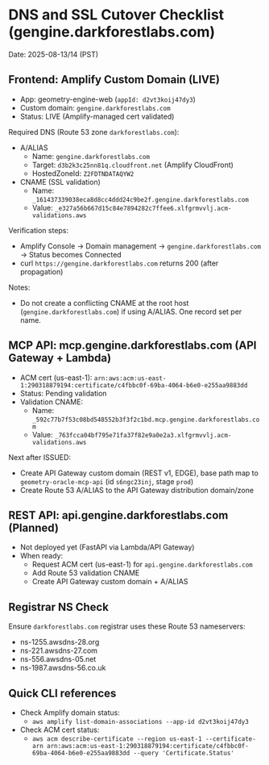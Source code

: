 # DNS and SSL Cutover Checklist (gengine.darkforestlabs.com)

Date: 2025-08-13/14 (PST)

## Frontend: Amplify Custom Domain (LIVE)

- App: geometry-engine-web (`appId: d2vt3koij47dy3`)
- Custom domain: `gengine.darkforestlabs.com`
- Status: LIVE (Amplify-managed cert validated)

Required DNS (Route 53 zone `darkforestlabs.com`):
- A/ALIAS
  - Name: `gengine.darkforestlabs.com`
  - Target: `d3b2k3c25nn81q.cloudfront.net` (Amplify CloudFront)
  - HostedZoneId: `Z2FDTNDATAQYW2`
- CNAME (SSL validation)
  - Name: `_161437339038eca8d8cc4ddd24c9be2f.gengine.darkforestlabs.com`
  - Value: `_e327a56b667d15c84e7894282c7ffee6.xlfgrmvvlj.acm-validations.aws`

Verification steps:
- Amplify Console → Domain management → `gengine.darkforestlabs.com` → Status becomes Connected
- curl `https://gengine.darkforestlabs.com` returns 200 (after propagation)

Notes:
- Do not create a conflicting CNAME at the root host (`gengine.darkforestlabs.com`) if using A/ALIAS. One record set per name.

## MCP API: mcp.gengine.darkforestlabs.com (API Gateway + Lambda)

- ACM cert (us-east-1): `arn:aws:acm:us-east-1:290318879194:certificate/c4fbbc0f-69ba-4064-b6e0-e255aa9883dd`
- Status: Pending validation
- Validation CNAME:
  - Name: `_592c77b7f53c08bd548552b3f3f2c1bd.mcp.gengine.darkforestlabs.com`
  - Value: `_763fcca04bf795e71fa37f82e9a0e2a3.xlfgrmvvlj.acm-validations.aws`

Next after ISSUED:
- Create API Gateway custom domain (REST v1, EDGE), base path map to `geometry-oracle-mcp-api` (id `s6ngc23inj`, stage `prod`)
- Create Route 53 A/ALIAS to the API Gateway distribution domain/zone

## REST API: api.gengine.darkforestlabs.com (Planned)

- Not deployed yet (FastAPI via Lambda/API Gateway)
- When ready:
  - Request ACM cert (us-east-1) for `api.gengine.darkforestlabs.com`
  - Add Route 53 validation CNAME
  - Create API Gateway custom domain + A/ALIAS

## Registrar NS Check

Ensure `darkforestlabs.com` registrar uses these Route 53 nameservers:
- ns-1255.awsdns-28.org
- ns-221.awsdns-27.com
- ns-556.awsdns-05.net
- ns-1987.awsdns-56.co.uk

## Quick CLI references

- Check Amplify domain status:
  - `aws amplify list-domain-associations --app-id d2vt3koij47dy3`
- Check ACM cert status:
  - `aws acm describe-certificate --region us-east-1 --certificate-arn arn:aws:acm:us-east-1:290318879194:certificate/c4fbbc0f-69ba-4064-b6e0-e255aa9883dd --query 'Certificate.Status'`
